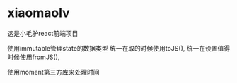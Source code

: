 # xiaomaolv
这是小毛驴react前端项目


使用immutable管理state的数据类型
统一在取的时候使用toJS(),
统一在设置值得时候使用fromJS(),

使用moment第三方库来处理时间


